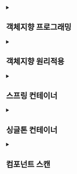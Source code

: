 <details>
<summary><h2>객체지향 프로그래밍</h2></summary>
<div markdown="1">

## 객체지향 프로그래밍의 특징
"객체" 들의 모임으로 파악하고자 하는 것으로 각각의 객체는 메시지를 주고받고, 데이터를 처리할 수 있습니다. (협력)
프로그램을 유연하고 변경이 용이하게 만들기 때문에 대규모 소프트웨어 개발에 많이 사용됩니다.
<br></br>

★ 유연하고, 변경이 용이하다
- 레고 블럭 조립하듯이

- 키보드, 마우스 갈아 끼우듯이

- 컴퓨터 부품 갈아 끼우듯이

- 컴포넌트를 쉽고 유연하게 변경하면서 개발할 수 있는 방법

**즉, 객체 지향 프로그래밍의 핵심은 다형성!!**

<h2>역할과 구현을 분리</h2>

역할과 구현으로 구분하면 세상이 단순해지고, 유연해지며 변경도 편리해진다.

>ex) 운전자 (역할)이 있는상태, 자동차는 어떤 종류(구현)여도 자동차의 역할을 한다.
자동차가 바뀌어도(구현) 운전자는 운전할 수 있다. (역할)

역할 = 인터페이스 / 구현 = 인터페이스를 구현한 클래스, 구현 객체

따라서 클라이언트는 대상의 역할(인터페이스)만 알면 되며, 내부구조나 대상 자체를 변경하여도 영향을 받지 않는다.

<h4>핵심❗객체를 설계할 때 역할과 구현을 명확히 분리하여 역할을 먼저 부여하고, 그 역할을 수행하는 구현 객체 만들기</h4>

<h3> ★ 정리 </h3>
- 실시계의 역할과 구현이라는 편리한 컨셉을 다형성을 통해 객체 세상으로 가져올 수 있다.

- 유연하고, 변경이 용이

- 확장 가능한 설계

- 클라이언트에 영향을 주지 않는 변경 가능

- 인터페이스를 안정적으로 잘 설계하는 것이 중요 ★

But 한계로는
- 역할(인터페이스) 자체가 변하면, 클라이언트, 서버 모두에 큰 변경 필요
  - ex) 자동차를 비행기로 변경한다면? / 대본 자체가 변경된다면?
  
🎯즉, 인터페이스를 안정적으로 잘 설계하는 것이 중요하다!!

# SOLID
  ### 좋은 객체 지향 설계의 5가지 원칙
  
> SRP (단일 책임 원칙) : 하나의 클래스는 하나의 책임만 져야한다.
∴ 변경이 있을 때 파급 효과가 적으면 단일 책임 원칙을 잘 따른 것이다.



> OCP (개방-폐쇄 운칙) : 소프트웨어 요소는 확장에는 열려 있으나 변경에는 닫혀 있어야 한다.
∴ 인터페이스를 구현한 새로운 클래스를 하나 만들어서 새로운 기능을 구현 
**❗즉, 다형성을 활용!!**

> LSP (리스코프 치환 원칙) : 프로그램의 객체는 프로그램의 정확성을 깨뜨리지 않으면서 하위 타입의 인스턴스로 바꿀 수 있어야 한다.  
∴ 다형성에서 하위 클래스는 인터페이스 규약을 다 지켜야 한다는 것, 다형성을 지원하기 위한 원칙, 인터페이스를 구현한 구현체를 믿고 사용하려면 이 원칙이 필요

> ISP (인터페이스 분리 원칙) : 특정 클라이언트를 위한 인터페이스 여러 개가 범용 인터페이스 하나보다 낫다.  
∴ 인터페이스가 명확해지고, 대체 가능성이 높아진다.

> DIP (의존관계 역전 원칙) : 프로그래머는 "**추상화에 의존해야지, 구체화에 의존하면 안된다.**" 의존성 주입은 이 원칙을 따르는 방법 중 하나이다.  
∴ 구현 클래스에 의존하지 말고, 인터페이스에 의존하라는 뜻  
❗ 즉, **역할** 에 의존해야지 **구현**에 의존하면 안된다. 인터페이스에 의존해야 유연하게 구현체를 변경할 수 있다.  

---
## ★ 정리
- 객체 지향의 핵심은 다형성
- 다형성 만으로는 쉽게 부품을 갈아 끼우듯이 개발할 수 없다.
- 다형성 만으로는 구현 객체를 변경할 때 클라이언트 코드도 함께 변경된다.
- 다형성 만으로는 OCP, DIP를 지킬 수 없다.
∴ 뭔가 더 필요하다.
</div>
</details>

<details>
<summary><h2>객체지향 원리적용</h2></summary>
<div markdown="1">

# 새로운 할인 정책 적용과 문제점
```
//private final DiscountPolicy discountPolicy = new FixDiscountPolicy();
private final DiscountPolicy discountPolicy = new RateDiscountPolicy();
```
위 코드에서의 문제점으로는 정액 할인 정책에서 정률 할인 정책으로 변경시, 
추상화(인터페이스), 구체클래스(할인 정책 구현 클래스) 모두 의존 한다. 

실제 의존관계
![](https://velog.velcdn.com/images/ahn_s/post/d90f81e1-80e5-4798-bee2-d15fd58b55f2/image.png)

잘보면 클라이언트인 OrderServiceImpl 이 DiscountPolicy 인터페이스 뿐만 아니라
FixDiscountPolicy 인 구체 클래스도 함께 의존하고 있다. 실제 코드를 보면 의존하고 있다! DIP 위반사항이다.

![](https://velog.velcdn.com/images/ahn_s/post/aead71a6-b613-47f0-af3f-79a83aa02b58/image.png)

중요!: 그래서 FixDiscountPolicy 를 RateDiscountPolicy 로 변경하는 순간 OrderServiceImpl 의 소스 코드도 함께 변경해야 한다! OCP 위반하였다.

예를 들어 보자면,
공연을 예로 들어 로미오 역할(인터페이스)을 하는 디카프리오라는 남자 배우(구현체)가 줄리엣 역할(인터페이스)을 하는 여자 주인공(구현체)를 초빙하는 것과 같으며 디카프리오는 공연도하고 여자 주인공도 초빙하는 다양한 책임을 가지게 된다.
역할에 맞는 배우를 지정하는 책임을 담당하는 별도의 공연 기획자가 필요하고, 배우와 공연 기획자의 책임을 확실히 분리해야함. (관심사 분리)

---

> 해결방안 (관심사 분리)

애플리케이션의 전체 동작 방식을 구성(config)하기 위해, **'구현 객체를 생성'** 하고, **'연결'** 하는 책임을 가지는 별도의 설정 클래스를 만들기

### AppConfig (객체의 생성과 연결을 담당)
```
public class AppConfig {

    public MemberService memberService() {
        // 생성자 주입
        return new MemberServiceImpl(memberRepository());
    }
    private MemberRepository memberRepository() {
        return new MemoryMemberRepository();
    }

    public OrderService orderService() {
        return new OrderServiceImpl(memberRepository(), discountPolicy());
    }
    private DiscountPolicy discountPolicy() {
    /*할인 정책을 변경할 때에는 return 값만 바꿔주면 된다.*/
//        return new FixDiscountPolicy();
        return new RateDiscountPolicy();
    }
}
```
애플리케이션의 실제 동작에 필요한 '구현 객체를 생성' 한다.
- MemberServiceImpl
- MemoryMemberRepository
- OrderServiceImpl
- FixDiscountPolicy

AppConfig는 생성한 객체 인스턴스의 참조(레퍼런스)를 생성자를 통해서 주입(연결)해준다.
- MemberServiceImpl MemoryMemberRepository
- OrderServiceImpl MemoryMemberRepository , FixDiscountPolicy

이렇게 된다면 MemberServiceImpl 은 이제부터 의존관계에 대한 고민은 외부에 맡기고 실행에만 집중하면 된다.

즉, DIP 완성 - MemberServiceImpl 은 MemberRepository 인 추상에만 의존하면 된다. 이제 구체 클래스를
몰라도 된다.

---
### 좋은 객체 지향 설계의 5가지 원칙의 적용
여기서는 3가지 SRP , DIP , OCP 적용됨.

> 1. SRP 단일 책임 원칙 : 한 클래스는 하나의 책임만 가져야 한다.
- SRP 단일 책임 원칙을 따르면서 관심사 분리
- AppConfig: 구현 객체를 생성하고 연결하는 책임
- 클라이언트 객체: 실행하는 책임

> 2. DIP 의존관계 역전 원칙 : 프로그래머는 "추상화에 의존해야지, 구체화에 의존하면 안된다." 의존성 주입은 이 원칙을 따르는 방법 중 하나다.
- 클라이언트 코드가 추상화 인터페이스, 구체화 구현 클래스 함께 의존 했었지만, AppConfig가 구체화 구현 클래스 인스턴스를 클라이언트 코드 대신 생성해서 클라이언트 코드에 의존관계를 주입함으로써 클라이언트 코드는 추상화 인터페이스만 의존할 수 있게 되어 DIP 원칙을 지켰다.

> 3. OCP 개방-폐쇄 원칙 : 소프트웨어 요소는 확장에는 열려 있으나 변경에는 닫혀 있어야 한다.
- AppConfig가 의존관계인 할인 정책을 변경해서 클라이언트 코드에 주입하므로 클라이언트 코드는 변경하지 않아도 된다.
</div>
</details>

<details>
<summary><h2>스프링 컨테이너</h2></summary>
<div markdown="1">
  
## 스프링 컨테이너 생성
  
```java
//스프링 컨테이너 생성
ApplicationContext applicationContext =
        new AnnotationConfigApplicationContext(AppConfig.class);
```

> - ApplicationContext 를 스프링 컨테이너 이며 인터페이스이다.  
> - 스프링 컨테이너는 XML을 기반으로 만들 수 있고, 애노테이션 기반의 자바 설정 클래스로 만들 수 있다.  
> - new AnnotationConfigApplicationContext(AppConfig.class) 클래스는 ApplicationContext 인터페이스의 구현체이다.

+더 정확히는 스프링 컨테이너를 부를 때 BeanFactory , ApplicationContext 로 구분해서
이야기하는데, BeanFactory 를 직접 사용하는 경우는 거의 없으므로 일반적으로 ApplicationContext 를 스프링 컨테이너라 부른다.

![](https://velog.velcdn.com/images/ahn_s/post/3bd3478c-b75b-4584-94d1-4cfdd4fd8197/image.png)

**❗❗주의!** : 빈 이름은 항상 다른 이름을 부여해야 한다. 같은 이름을 부여하면, 다른 빈이 무시되거나, 기존 빈을 덮어버리거나 설정에 따라 오류가 발생한다.

---
## 스프링 컨테이너에서 데이터 조회

- 컨테이너에 등록된 모든 빈 조회하기
```java
public class ApplicationContextInfoTest {

    AnnotationConfigApplicationContext ac = new AnnotationConfigApplicationContext(AppConfig.class);

    /*
    * ac.getBeanDefinitionNames() : 스프링에 등록된 모든 빈 이름을 조회한다.
    * ac.getBean() : 빈 이름으로 빈 객체(인스턴스)를 조회한다.
    */

    @Test
    @DisplayName("모든 빈 출력하기")
    void findAllBean() {

        String[] beanDefinitionNames = ac.getBeanDefinitionNames();
        for (String beanDefinitionName : beanDefinitionNames) {
            Object bean = ac.getBean(beanDefinitionName);
            System.out.println("name=" + beanDefinitionName + " object=" + bean);
        }
    }

    @Test
    @DisplayName("애플리케이션 빈 출력하기")
    void findApplicationBean() {
        String[] beanDefinitionNames = ac.getBeanDefinitionNames();
        for (String beanDefinitionName : beanDefinitionNames) {
            BeanDefinition beanDefinition = ac.getBeanDefinition(beanDefinitionName);

            //Role ROLE_APPLICATION : 직접 등록한 애플리케이션 빈
            //Role ROLE_INFRASTRUCTURE : 스프링이 내부에서 사용하는 빈

            if(beanDefinition.getRole() == BeanDefinition.ROLE_APPLICATION) {
                Object bean = ac.getBean(beanDefinitionName);
                System.out.println("name=" + beanDefinitionName + " object=" + bean);
            }

        }
    }
}
```
---
- 스프링 빈 조회 - 기본
스프링 컨테이너에서 스프링 빈을 찾는 가장 기본적인 조회 방법
   - ac.getBean(빈이름, 타입)
   - ac.getBean(타입)
   
```java
import static org.assertj.core.api.Assertions.*;
import static org.junit.jupiter.api.Assertions.*;

public class ApplicationContextBasicFindTest {
    AnnotationConfigApplicationContext ac = new AnnotationConfigApplicationContext(AppConfig.class);

    @Test
    @DisplayName("빈 이름으로 조회")
    void findBeanByName() {
        MemberService memberService = ac.getBean("memberService", MemberService.class);
        //memberService가 MemberServiceImpl의 인스턴스 이면 성공
        assertThat(memberService).isInstanceOf(MemberServiceImpl.class);
    }

    @Test
    @DisplayName("이름 없이 타입으로만 조회")
    void findBeanByType() {
        MemberService memberService = ac.getBean(MemberService.class);
        assertThat(memberService).isInstanceOf(MemberServiceImpl.class);
    }

    // 구체타입으로 조회하면 유연성이 떨어진다.
    @Test
    @DisplayName("구체 타입으로 조회")
    void findBeanByName2() {
        MemberService memberService = ac.getBean("memberService", MemberServiceImpl.class);
        assertThat(memberService).isInstanceOf(MemberServiceImpl.class);
    }

    @Test
    @DisplayName("빈 이름으로 조회 실패")
    void findBeanByNameFail() {
        //ac.getBean("xxxx",MemberService.class);
        assertThrows(NoSuchBeanDefinitionException.class,
                () -> ac.getBean("xxxx", MemberService.class));

    }
}
```
---
- 스프링 빈 조회 - 동일한 타입이 둘 이상
   - 타입으로 조회시 같은 타입의 스프링 빈이 둘 이상이면 오류가 발생한다. 이때는 빈 이름을 지정하자.
   - ac.getBeansOfType() 을 사용하면 해당 타입의 모든 빈을 조회할 수 있다.
   
```java
import static org.assertj.core.api.Assertions.*;
import static org.junit.jupiter.api.Assertions.assertThrows;

public class ApplicationContextSameBeanFindTest {
    AnnotationConfigApplicationContext ac = new AnnotationConfigApplicationContext(SameBeanConfig.class);

    @Test
    @DisplayName("타입으로 조회시 같은 타입이 둘 이상 있으면, 중복 오류가 발생한다.")
    void findBeanByTypeDuplicate() {
        assertThrows(NoUniqueBeanDefinitionException.class,
                () -> ac.getBean(MemberRepository.class));
    }

    @Test
    @DisplayName("타입으로 조회시 같은 타입이 둘 이상 있으면, 빈 이름을 지정하면 된다.")
    void findBeanByName() {
        MemberRepository memberRepository = ac.getBean("memberRepository1",MemberRepository.class);
        assertThat(memberRepository).isInstanceOf(MemberRepository.class);
    }

    @Test
    @DisplayName("특정 타입을 모두 조회하기")
    void findAllBeanByType() {
        Map<String, MemberRepository> beansOfType = ac.getBeansOfType(MemberRepository.class);

        for (String key : beansOfType.keySet()) {
            System.out.println("key = " + key + " value = " + beansOfType.get(key));
        }
        System.out.println("beansOfType = " + beansOfType);
        assertThat(beansOfType.size()).isEqualTo(2);
    }

    @Configuration
    static class SameBeanConfig {
        @Bean
        public MemberRepository memberRepository1() {
            return new MemoryMemberRepository();
        }

        @Bean
        public MemberRepository memberRepository2() {
            return new MemoryMemberRepository();
        }
    }
}

```
---
- 스프링 빈 조회 - 상속관계
   - 부모 타입으로 조회하면, 자식 타입도 함께 조회한다.
   - 그래서 모든 자바 객체의 최고 부모인 Object 타입으로 조회하면, 모든 스프링 빈을 조회한다.
![](https://velog.velcdn.com/images/ahn_s/post/2029933e-32a9-4ece-924f-fd3827669de4/image.png)
```java
import static org.assertj.core.api.Assertions.assertThat;
import static org.junit.jupiter.api.Assertions.assertThrows;

public class ApplicationContextExtendsFindTest {
    AnnotationConfigApplicationContext ac = new AnnotationConfigApplicationContext(TestConfig.class);

    @Test
    @DisplayName("부모 타입으로 조회시, 자식이 둘 이상 있으면, 중복 오류가 발생한다.")
    void findBeanByParentTypeDuplicate() {
        assertThrows(NoUniqueBeanDefinitionException.class,
                () -> ac.getBean(DiscountPolicy.class));
    }

    @Test
    @DisplayName("부모 타입으로 조회시, 자식이 둘 이상 있으면, 빈 이름을 지정하면 된다.")
    void findBeanByParentTypeName() {
        DiscountPolicy rateDiscountPolicy = ac.getBean("rateDiscountPolicy", DiscountPolicy.class);
        assertThat(rateDiscountPolicy).isInstanceOf(RateDiscountPolicy.class);
    }

    @Test
    @DisplayName("특정 하위 타입으로 조회")
    void findBeanBySubType() {
        RateDiscountPolicy bean = ac.getBean(RateDiscountPolicy.class);
        assertThat(bean).isInstanceOf(RateDiscountPolicy.class);
    }

    @Test
    @DisplayName("부모 타입으로 모두 조회하기")
    void findAllBeanByParentType() {
        Map<String, DiscountPolicy> beansOfType = ac.getBeansOfType(DiscountPolicy.class);
        for (String key : beansOfType.keySet()) {
            System.out.println("key = " + key + " value = " + beansOfType.get(key));
        }
    }
    
    @Test
    @DisplayName("부모 타입으로 모두 조회하기 - Object")
    void findAllBeanByObjectType() {
        Map<String, Object> beansOfType = ac.getBeansOfType(Object.class);
        for (String key : beansOfType.keySet()) {
            System.out.println("key = " + key + " value = " + beansOfType.get(key));
        }
    }
    @Configuration
    static class TestConfig {
        @Bean
        public DiscountPolicy rateDiscountPolicy() {
            return new RateDiscountPolicy();
        }
        @Bean
        public DiscountPolicy fixDiscountPolicy() {
            return new FixDiscountPolicy();
        }
    }
}
```
---
## BeanFactory와 ApplicationContext

> "BeanFactory"
- 스프링 컨테이너의 최상위 인터페이스로 빈을 관리하고 조회하는 역할을 담당한다

> "ApplicationContext
- BeanFactory 기능을 모두 상속받아서 제공한다.

![](https://velog.velcdn.com/images/ahn_s/post/1aee564a-cc06-460f-a9bf-628928259fa2/image.png)

> - 메시지소스를 활용한 국제화 기능
   - 예를 들어서 한국에서 들어오면 한국어로, 영어권에서 들어오면 영어로 출력
> - 환경변수
   - 로컬, 개발, 운영등을 구분해서 처리
> - 애플리케이션 이벤트
   - 이벤트를 발행하고 구독하는 모델을 편리하게 지원
> - 편리한 리소스 조회
   - 파일, 클래스패스, 외부 등에서 리소스를 편리하게 조회

 
</div>
</details>


<details>
<summary><h2>싱글톤 컨테이너</h2></summary>
<div markdown="1">

## 웹 애플리케이션과 싱글톤
- 웹 애플리케이션은 보통 여러 고객이 동시에 요청을 한다.
```java
public class SingletonTest {

    /*
    * 호출할 때 마다 새로운 객체를 생성하기 때문에 효율적이지 않다.
    * ex) TPS 가 50000이면 초당 50000개의 새로운 객체를 생성한다.
    */
    @Test
    @DisplayName("스프링 없는 순수한 DI 컨테이너")
    void pureContainer() {
        AppConfig appconfig = new AppConfig();
        // 1. 조회 : 호출할 때 마다 객체를 생성
        MemberService memberService1 = appconfig.memberService();;

        // 2. 조회 : 호출할 때 마다 객체를 생성
        MemberService memberService2 = appconfig.memberService();;

        //참조값이 다른 것을 확인
        System.out.println("memberService1 = " + memberService1);
        System.out.println("memberService1 = " + memberService2);

        // memberService1 != memberService2
        Assertions.assertThat(memberService1).isNotSameAs(memberService2);
    }
}
```
![](https://velog.velcdn.com/images/ahn_s/post/04eeb701-3efa-4c9d-9341-0ad36adf9003/image.png)



- 위 코드는 스프링 없는 순수한 DI 컨테이너인 AppConfig는 요청을 할 때 마다 객체를 새로 생성한다. 이때 문제점으로는 트래픽이 초당 100이 나오면 초당 100개 객체가 생성되고 소멸되기 때문에 메모리 낭비가 심하다.

🎯 **해결방안** : 해당 객체가 딱 1개만 생성되고, 공유하도록 설계하면 된다. (싱글톤 패턴)

---
## 싱글톤 패턴
> 싱글톤 패턴
- 클래스의 인스턴스가 딱 1개만 생성되는 것을 보장하는 디자인 패턴이다.
∴ 객체 인스턴스를 2개 이상 생성하지 못하도록 막아야 한다.
   - private 생성자를 사용해서 외부에서 임의로 new 키워드를 사용하지 못하도록 막아야 한다.
   
```java
public class SingletonService {

    // 1. static 영역에 객체를 딱 1개만 생성해둔다.
    private static final SingletonService instance = new SingletonService();

    // 2. public으로 열어서 객체 인스턴스가 필요하면 이 static 메서드를 통해서만 조회하도록 허용한다.
    public static SingletonService getInstance() {
        return instance;
    }

    // 3. 생성자를 private로 선언해서 외부에서 new 키워드를 사용한 객체 생성을 못하게 막는다.
    private SingletonService() {}

    public void logic() {
        System.out.println("싱글톤 객체 로직 호출");
    }
}
```



> 싱글톤의 문제점
- 싱글톤 패턴을 구현하는 코드 자체가 많이 들어간다.
- 의존관계상 클라이언트가 구체 클래스에 의존한다. DIP를 위반한다.
- 클라이언트가 구체 클래스에 의존해서 OCP 원칙을 위반할 가능성이 높다.
- 테스트하기 어렵다.
- 내부 속성을 변경하거나 초기화 하기 어렵다.
- private 생성자로 자식 클래스를 만들기 어렵다.
- 결론적으로 유연성이 떨어진다.
- 안티패턴으로 불리기도 한다.
- 싱글톤 컨테이너

---
## 싱글톤 컨테이너
스프링 컨테이너는 싱글톤 패턴의 문제점을 해결하면서, 객체 인스턴스를 싱글톤(1개만 생성)으로관리한다.
즉, 지금까지 우리가 학습한 스프링 빈이 바로 싱글톤으로 관리되는 빈이다.
```java
@Test
    @DisplayName("스프링 컨테이너와 싱글톤")
    void springContainer() {
//        AppConfig appconfig = new AppConfig();
        ApplicationContext ac = new AnnotationConfigApplicationContext(AppConfig.class);

        MemberService memberService1 = ac.getBean("memberService", MemberService.class);
        MemberService memberService2 = ac.getBean("memberService", MemberService.class);

        
        System.out.println("memberService1 = " + memberService1);
        System.out.println("memberService1 = " + memberService2);

        // memberService1 != memberService2
        Assertions.assertThat(memberService1).isSameAs(memberService2);
    }
```

![](https://velog.velcdn.com/images/ahn_s/post/5b7b7642-4227-40c8-9ba0-3886c14ad1d1/image.png)

---
## 싱글톤 방식의 주의점
- 싱글톤은 무상태(stateless)로 설계해야 한다.
   - 특정 클라이언트에 의존적인 필드가 있으면 안된다.
   - 특정 클라이언트가 값을 변경할 수 있는 필드가 있으면 안된다.
   - 가급적 읽기만 가능해야 한다.
   - 필드 대신에 자바에서 공유되지 않는, 지역변수, 파라미터, ThreadLocal 등을 사용해야 한다.
   

- statefulService
   
```java
public class StatefulService {
    private int price; // 상태를 유지하는 필드 10000 -> 20000

    public void order(String name, int price){
        System.out.println("name = " + name + " price = " + price);
        this.price = price; // 여기가 문제!!
    }

    public int getPrice() {
        return price;
    }
}
```

- statefulServiceTest
```java
class StatefulServiceTest {
    @Test
    void statefulServiceSingleton() {
        ApplicationContext ac = new AnnotationConfigApplicationContext(TestConfig.class);
        StatefulService statefulService1 = ac.getBean(StatefulService.class);
        StatefulService statefulService2 = ac.getBean(StatefulService.class);
        
        // ThreadA : A사용자 10000원 주문
        statefulService1.order("userA",10000);
        // ThreadB : B사용자 20000원 주문
        statefulService2.order("userB",20000);
        
        // ThreadA : 사용자A 주문 금액 조회
        int price = statefulService1.getPrice();
        System.out.println("price = " + price);

        Assertions.assertThat(statefulService1.getPrice()).isEqualTo(20000);
    }
    
    static class TestConfig {
        @Bean
        public StatefulService statefulService() {
            return new StatefulService();
        }
    }
}
```
- ThreadA가 사용자A 코드를 호출하고 ThreadB가 사용자B 코드를 호출한다 가정하자.
StatefulService 의 price 필드는 공유되는 필드인데, 특정 클라이언트가 값을 변경한다면, 사용자A의 주문금액은 10000원이 되어야 하는데, 20000원이라는 결과가 나왔다. (문제)

**🎯 해결 **

- statefulService
```java
public class StatefulService {
//    private int price; // 상태를 유지하는 필드 10000 -> 20000

    public int order(String name, int price){
        System.out.println("name = " + name + " price = " + price);
//        this.price = price; // 여기가 문제!!
        return price; // return 값으로 변경
    }
}
```

- statefulServiceTest
```java
@Test
    void statefulServiceSingleton() {
        ApplicationContext ac = new AnnotationConfigApplicationContext(TestConfig.class);
        StatefulService statefulService1 = ac.getBean(StatefulService.class);
        StatefulService statefulService2 = ac.getBean(StatefulService.class);
        
        // ThreadA : A사용자 10000원 주문
        int userAprice = statefulService1.order("userA",10000); // 지역변수로 만든다.
        // ThreadB : B사용자 20000원 주문
        int userBprice = statefulService2.order("userB",20000); // 지역변수로 만든다.
        
        // ThreadA : 사용자A 주문 금액 조회
        System.out.println("price = " + userAprice);

//        Assertions.assertThat(statefulService1.getPrice()).isEqualTo(20000);
    }
```

#### ❗진짜 공유필드는 조심해야 한다! 스프링 빈은 항상 무상태(stateless)로 설계하자.

---
## Configuration과 싱글톤

```java
@Configuration // AppConfig를 설정정보로 사용
public class AppConfig {
/* @Configuration을 사용하지 않고, @Bean만 사용하였을 때
    * call AppConfig.memberService
    * call AppConfig.memberRepository
    * call AppConfig.orderService
    * call AppConfig.memberRepository
    * call AppConfig.memberRepository
    * 
*/

    /* @Configuration을 사용했을 때
     * call AppConfig.memberService
     * call AppConfig.memberRepository
     * call AppConfig.orderService
    * */

	@Bean // 스프링 컨테이너에 등록
    public MemberService memberService() {
        System.out.println("call AppConfig.memberService");
        // 생성자 주입
        return new MemberServiceImpl(memberRepository());
    }
    @Bean
    public MemberRepository memberRepository() {
        System.out.println("call AppConfig.memberRepository");
        return new MemoryMemberRepository();
    }
    @Bean
    public OrderService orderService() {
        System.out.println("call AppConfig.orderService");
        return new OrderServiceImpl(memberRepository(), discountPolicy());
    }
    @Bean
    public DiscountPolicy discountPolicy() {
        /*할인 정책을 변경할 때에는 return 값만 바꿔주면 된다.*/
//        return new FixDiscountPolicy();
        return new RateDiscountPolicy();
    }
 }
```

위 주석에서 @Configuration을 사용했을 때와 사용하지 않았을 때의 차이점을 알아보자.

@Configuration을 적용한 스프링 빈을 조회해서 클래스 정보를 출력해보면 
```
bean = class hello.core.AppConfig$$EnhancerBySpringCGLIB$$bd479d70
```
클래스 명에 xxxCGLIB가 붙으면서 상당히 복잡해진 것을 볼 수 있다. 
이것은 스프링이 CGLIB라는 바이트코드 조작 라이브러리를 사용해서 AppConfig 클래스를 상속받은 임의의 다른 클래스를 만들고, 그 다른 클래스를 스프링 빈으로 등록한 것이다!
즉, @Bean이 붙은 메서드마다 이미 스프링 빈이 존재하면 존재하는 빈을 반환하고, 스프링 빈이 없으면 생성해서 스프링 빈으로 등록하고 반환하는 코드가 동적으로 만들어진다.

**그 덕분에 싱글톤이 보장되는 것이다.**

따라서 
>
- @Bean만 사용해도 스프링 빈으로 등록되지만, 싱글톤을 보장하지 않는다.
memberRepository() 처럼 의존관계 주입이 필요해서 메서드를 직접 호출할 때 싱글톤을 보장하지않는다.

#### 🎯 크게 고민할 것이 없다. 스프링 설정 정보는 항상 @Configuration 을 사용하자.

 
</div>
</details>

<details>
<summary><h2>컴포넌트 스캔</h2></summary>
<div markdown="1">

## 컴포넌트 스캔과 의존관계 자동 주입

- @ComponentScan : @Component 어노테이션이 붙은 클래스를 찾아서 자동으로 스프링 빈으로 등록을 시켜준다.
   - 이때 스프링 빈의 기본 이름은 클래스명을 사용하되 맨 앞글자만 소문자를 사용한다.
   (ex) MemberServiceImpl클래스 -> memberServiceImpl

- @Autowired : 생성자에 @Autowired를 지정하면, 스프링 컨테이너가 자동으로 해당 스프링 빈을 찾아서 주입한다.
   - ac.getBean(MemberService.class)와 동일
   
---

## 탐색 위치와 기본 스캔 대상
- 컴포넌트 스캔이 필요한 위치부터 탐색하도록 시작 위치를 지정할 수 있다.
```java
@ComponentScan(
basePackages = "hello.core",
)
```
- basePackages 의 하위 패키지를 모두 탐색한다.
   - ex) "hello.core.member" = member 패키지 부터 하위패키지들을 찾는다. (member만 컴포넌트 스캔에 대상이 된다.)
- 만약 지정하지 않으면 @ComponentScan 이 붙은 설정 정보 클래스의 패키지가 시작 위치가 된다.
   - 권장 : 패키지 위치를 지정하지 않고, 설정 정보 클래스의 위치를 프로젝트 최상단에 두는 것이다.
      - 프로젝트 시작 루트, 여기에 AppConfig 같은 메인 설정 정보를 두고, @ComponentScan 애노테이션을 붙이고, basePackages 지정은 생략한다.
      
> - 컴포넌트 스캔의 기본 대상
   - @Component : 컴포넌트 스캔에서 사용
   - @Controlller : 스프링 MVC 컨트롤러에서 사용
   - @Service : 스프링 비즈니스 로직에서 사용
   - @Repository : 스프링 데이터 접근 계층에서 사용
   - @Configuration : 스프링 설정 정보에서 사용
   
---
## 필터
- includeFilters : 컴포넌트 스캔 대상을 추가로 지정한다.
- excludeFilters : 컴포넌트 스캔에서 제외할 대상을 지정한다.

- includeFilters
```java
@Target(ElementType.TYPE)
@Retention(RetentionPolicy.RUNTIME)
@Documented
public @interface MyIncludeComponent {
}
```

- excludeFilters
```java
@Target(ElementType.TYPE)
@Retention(RetentionPolicy.RUNTIME)
@Documented
public @interface MyExcludeComponent {
}
```

```java
@ComponentScan(
includeFilters = @Filter(type = FilterType.ANNOTATION, classes =
MyIncludeComponent.class),
excludeFilters = @Filter(type = FilterType.ANNOTATION, classes =
MyExcludeComponent.class)
)
```
>❗Component 면 충분하기 때문에, includeFilters 를 사용할 일은 거의 없다. excludeFilters 는 여러가지 이유로 간혹 사용할 때가 있지만 많지는 않다. 옵션을 변경하면서 사용하기 보다는 스프링의 기본 설정에 최대한 맞추어 사용하는 것을 권장한다.
</div>
</details>
